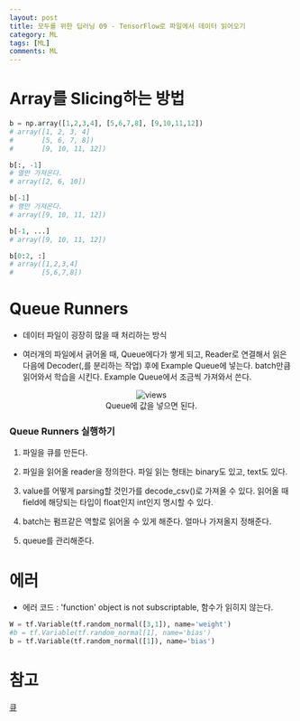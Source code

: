 ```yaml
---
layout: post
title: 모두를 위한 딥러닝 09 - TensorFlow로 파일에서 데이터 읽어오기
category: ML
tags: [ML]
comments: ML
---
```



# Array를 Slicing하는 방법

```python
b = np.array([1,2,3,4], [5,6,7,8], [9,10,11,12])
# array([1, 2, 3, 4]
#       [5, 6, 7, 8])
#       [9, 10, 11, 12])

b[:, -1]
# 열만 가져온다.
# array([2, 6, 10])

b[-1]
# 행만 가져온다.
# array([9, 10, 11, 12])

b[-1, ...]
# array([9, 10, 11, 12])

b[0:2, :]
# array([1,2,3,4]
#       [5,6,7,8])
```

# Queue Runners

- 데이터 파일이 굉장히 많을 때 처리하는 방식

- 여러개의 파일에서 긁어올 때, Queue에다가 쌓게 되고, Reader로 연결해서 읽은 다음에 Decoder(,를 분리하는 작업) 후에 Example Queue에 넣는다. batch만큼 읽어와서 학습을 시킨다. Example Queue에서 조금씩 가져와서 쓴다.

<center>
<figure>
<img src="https://imgur.com/1ZNUUWN.png" alt="views">
<figcaption> Queue에 값을 넣으면 된다.</figcaption>
</figure>
</center>

### Queue Runners 실행하기

1. 파일을 큐를 만든다.

2. 파일을 읽어올 reader을 정의한다. 파일 읽는 형태는 binary도 있고, text도 있다.

3. value를 어떻게 parsing할 것인가를 decode_csv()로 가져올 수 있다. 읽어올 때 field에 해당되는 타입이 float인지 int인지 명시할 수 있다. 

4. batch는 펌프같은 역할로 읽어올 수 있게 해준다. 얼마나 가져올지 정해준다.

5. queue를 관리해준다.

# 에러
- 에러 코드 : 'function' object is not subscriptable, 함수가 읽히지 않는다.

```python
W = tf.Variable(tf.random_normal([3,1]), name='weight')
#b = tf.Variable(tf.random_normal[1], name='bias')
b = tf.Variable(tf.random_normal([1]), name='bias')
```

# 참고
[큐](https://tensorflowkorea.gitbooks.io/tensorflow-kr/content/g3doc/how_tos/threading_and_queues/)